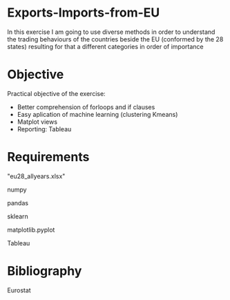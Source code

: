 # Exports-Imports-from-EU

In this exercise I am going to use diverse methods in order to understand the trading behaviours of the countries beside the EU (conformed by the 28 states) resulting for that a different categories in order of importance

# Objective

Practical objective of the exercise:

- Better comprehension of forloops and if clauses
- Easy aplication of machine learning (clustering Kmeans)
- Matplot views
- Reporting: Tableau

# Requirements

"eu28_allyears.xlsx"

numpy

pandas

sklearn

matplotlib.pyplot

Tableau 

# Bibliography

Eurostat
